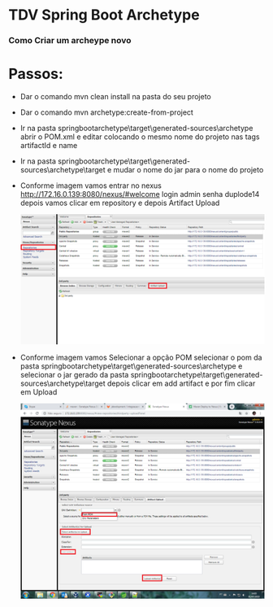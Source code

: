 # TDV Spring Boot Archetype

### Como Criar um archeype novo

# Passos:

* Dar o comando  mvn clean install na pasta do seu projeto

* Dar o comando  mvn archetype:create-from-project

* Ir na pasta springbootarchetype\target\generated-sources\archetype abrir o POM.xml e editar colocando o mesmo nome do projeto nas tags artifactId  e name

* Ir na pasta springbootarchetype\target\generated-sources\archetype\target e mudar o nome do jar para o nome do projeto

* Conforme imagem vamos entrar no nexus http://172.16.0.139:8080/nexus/#welcome login admin senha duplode14 depois vamos clicar em repository e depois Artifact Upload 

   ![Fluxo](doc/nexus.png "Nexus")
   
* Conforme imagem vamos Selecionar a opção POM selecionar o pom da pasta springbootarchetype\target\generated-sources\archetype e selecionar o jar gerado da pasta springbootarchetype\target\generated-sources\archetype\target depois clicar em add artifact e por fim clicar em Upload

   ![Fluxo](doc/upload.png "Upload")
